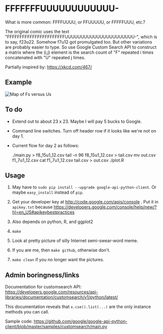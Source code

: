 FFFFFFFUUUUUUUUUUUU-
========

What is more common: FFFFUUUU, or FFUUUUU, or FFFFFUUU, etc.?

The original comic uses the text
"FFFFFFFFFFFFFFFFFFFFFFFUUUUUUUUUUUUUUUUUUUUUU-", which is to say,
f23u22. Somehow f7u12 got promulgated too. But other variations are
probably easier to type. So use Google Custom Search API to construct
a matrix where the (i,j) element is the search count of "F" repeated i
times concatenated with "U" repeated j times.

Partially inspired by: https://xkcd.com/467/

Example
--------
![Map of Fs versus Us](https://dl.dropboxusercontent.com/u/38640281/github_img/ffuu_map.png)

To do
--------
* Extend out to about 23 x 23. Maybe I will pay 5 bucks to Google.

* Command line switches. Turn off header row if it looks like we're
  not on day 1.

* Current flow for day 2 as follows:

    ./main.py > f8_15u1_12.csv
    tail -n 96 f8_15u1_12.csv > tail.csv
    mv out.csv f1_7u1_12.csv
    cat f1_7u1_12.csv tail.csv > out.csv
    ./plot.R


Usage
--------

1. May have to `sudo pip install --upgrade google-api-python-client`.
Or maybe `easy_install` instead of `pip`.

2. Get your developer key at http://code.google.com/apis/console . Put
  it in `apikey.txt` because
  https://developers.google.com/console/help/new/?hl=en_US#apikeybestpractices

3. Also depends on python, R, and ggplot2

4. `make`

5. Look at pretty picture of silly Internet semi-swear-word meme.

6. If you are me, then `make github`, otherwise don't.

7. `make clean` if you no longer want the pictures.


Admin boringness/links
--------

Documentation for customsearch API:
https://developers.google.com/resources/api-libraries/documentation/customsearch/v1/python/latest/

This documentation reveals that `x.cse().list(...)` are the only
instance methods you can call.

Sample code:
https://github.com/google/google-api-python-client/blob/master/samples/customsearch/main.py
